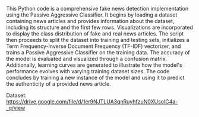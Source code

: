 This Python code is a comprehensive fake news detection implementation using the Passive Aggressive Classifier. It begins by loading a dataset containing news articles and provides information about the dataset, including its structure and the first few rows. Visualizations are incorporated to display the class distribution of fake and real news articles. The script then proceeds to split the dataset into training and testing sets, initializes a Term Frequency-Inverse Document Frequency (TF-IDF) vectorizer, and trains a Passive Aggressive Classifier on the training data. The accuracy of the model is evaluated and visualized through a confusion matrix. Additionally, learning curves are generated to illustrate how the model's performance evolves with varying training dataset sizes. The code concludes by training a new instance of the model and using it to predict the authenticity of a provided news article. 

Dataset:
https://drive.google.com/file/d/1er9NJTLUA3qnRuyhfzuN0XUsoIC4a-_q/view
